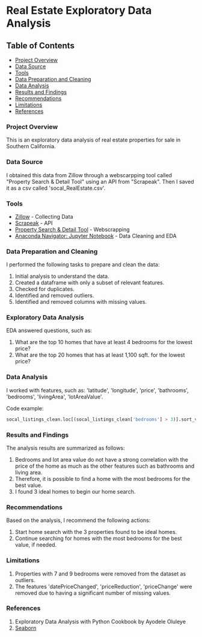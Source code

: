 # Real Estate Exploratory Data Analysis
## Table of Contents
- [Project Overview](#project-overview)
- [Data Source](#data-source)
- [Tools](#tools)
- [Data Preparation and Cleaning](#data-preparation-and-cleaning)
- [Data Analysis](#data-analysis)
- [Results and Findings](#results-and-findings)
- [Recommendations](#recommendations)
- [Limitations](#limitations)
- [References](#references)

### Project Overview
This is an exploratory data analysis of real estate properties for sale in Southern California.

### Data Source
I obtained this data from Zillow through a webscarpping tool called "Property Search & Detail Tool" using an API from "Scrapeak". Then I saved it as a csv called 'socal_RealEstate.csv'.

### Tools 
- [Zillow](https://www.zillow.com/) - Collecting Data
- [Scrapeak](https://www.scrapeak.com/zillow-scraper/?ref=ariel) - API
- [Property Search & Detail Tool](https://propertysearch.streamlit.app/) - Webscrapping
- [Anaconda Navigator: Jupyter Notebook](https://www.anaconda.com/download) - Data Cleaning and EDA


### Data Preparation and Cleaning
I performed the following tasks to prepare and clean the data:
1. Initial analysis to understand the data.
2. Created a dataframe with only a subset of relevant features.
3. Checked for duplicates.
4. Identified and removed outliers.
5. Identified and removed columns with missing values.

### Exploratory Data Analysis
EDA answered questions, such as:
1. What are the top 10 homes that have at least 4 bedrooms for the lowest price?
2. What are the top 20 homes that has at least 1,100 sqft. for the lowest price?

### Data Analysis
I worked with features, such as: 'latitude', 'longitude', 'price', 'bathrooms', 'bedrooms', 'livingArea', 'lotAreaValue'. 

Code example:
~~~python
socal_listings_clean.loc[(socal_listings_clean['bedrooms'] > 3)].sort_values('price').head(10)
~~~
### Results and Findings
The analysis results are summarized as follows:
1. Bedrooms and lot area value do not have a strong correlation with the price of the home as much as the other features such as bathrooms and living area. 
2. Therefore, it is possible to find a home with the most bedrooms for the best value.
3. I found 3 ideal homes to begin our home search.

### Recommendations
Based on the analysis, I recommend the following actions:
1. Start home search with the 3 properties found to be ideal homes.
2. Continue searching for homes with the most bedrooms for the best value, if needed.

### Limitations
1. Properties with 7 and 9 bedrooms were removed from the dataset as outliers.
2. The features 'datePriceChanged', 'priceReduction', 'priceChange' were removed due to having a significant number of missing values.

### References
1. Exploratory Data Analysis with Python Cookbook by Ayodele Oluleye
2. [Seaborn](https://seaborn.pydata.org/index.html)
